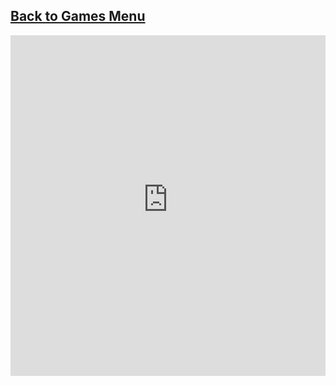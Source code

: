 ## [Back to Games Menu](https://simatalk.github.io/games)

<iframe width='100%' height='545' src='https://html5.gamedistribution.com/5b0abd4c0faa4f5eb190a9a16d5a1b4c/' frameborder='0' scrolling='no'></iframe>
